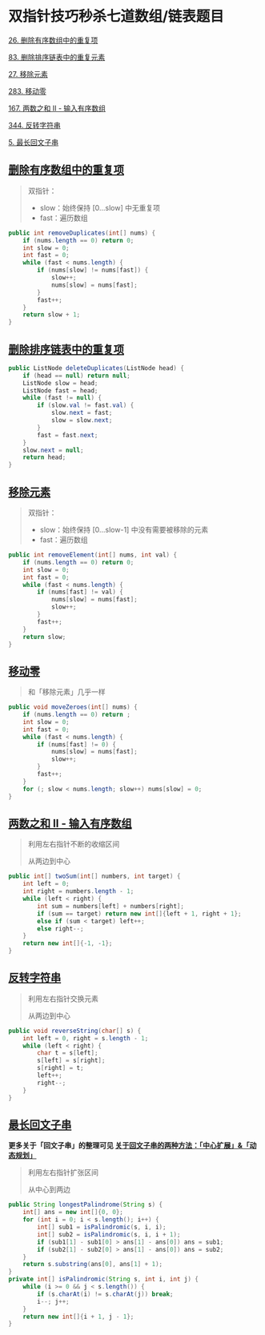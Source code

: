 # 双指针技巧秒杀七道数组/链表题目



[26. 删除有序数组中的重复项](https://leetcode-cn.com/problems/remove-duplicates-from-sorted-array/)

[83. 删除排序链表中的重复元素](https://leetcode-cn.com/problems/remove-duplicates-from-sorted-list/)

[27. 移除元素](https://leetcode-cn.com/problems/remove-element/)

[283. 移动零](https://leetcode-cn.com/problems/move-zeroes/)

[167. 两数之和 II - 输入有序数组](https://leetcode-cn.com/problems/two-sum-ii-input-array-is-sorted/)

[344. 反转字符串](https://leetcode-cn.com/problems/reverse-string/)

[5. 最长回文子串](https://leetcode-cn.com/problems/longest-palindromic-substring/)



## [删除有序数组中的重复项](https://leetcode-cn.com/problems/remove-duplicates-from-sorted-array/)

> 双指针：
>
> - slow：始终保持 [0...slow] 中无重复项
> - fast：遍历数组

```java
public int removeDuplicates(int[] nums) {
    if (nums.length == 0) return 0;
    int slow = 0;
    int fast = 0;
    while (fast < nums.length) {
        if (nums[slow] != nums[fast]) {
            slow++;
            nums[slow] = nums[fast];
        }
        fast++;
    }
    return slow + 1;
}
```

## [删除排序链表中的重复项](https://leetcode-cn.com/problems/remove-duplicates-from-sorted-list/)

```java
public ListNode deleteDuplicates(ListNode head) {
    if (head == null) return null;
    ListNode slow = head;
    ListNode fast = head;
    while (fast != null) {
        if (slow.val != fast.val) {
            slow.next = fast;
            slow = slow.next;
        }
        fast = fast.next;
    }
    slow.next = null;
    return head;
}
```

## [移除元素](https://leetcode-cn.com/problems/remove-element/)

> 双指针：
>
> - slow：始终保持 [0...slow-1] 中没有需要被移除的元素
> - fast：遍历数组

```java
public int removeElement(int[] nums, int val) {
    if (nums.length == 0) return 0;
    int slow = 0;
    int fast = 0;
    while (fast < nums.length) {
        if (nums[fast] != val) {
            nums[slow] = nums[fast];
            slow++;
        }
        fast++;
    }
    return slow;
}
```

## [移动零](https://leetcode-cn.com/problems/move-zeroes/submissions/)

> 和「移除元素」几乎一样

```java
public void moveZeroes(int[] nums) {
    if (nums.length == 0) return ;
    int slow = 0;
    int fast = 0;
    while (fast < nums.length) {
        if (nums[fast] != 0) {
            nums[slow] = nums[fast];
            slow++;
        }
        fast++;
    }
    for (; slow < nums.length; slow++) nums[slow] = 0;
}
```

## [两数之和 II - 输入有序数组](https://leetcode-cn.com/problems/two-sum-ii-input-array-is-sorted/)

> 利用左右指针不断的收缩区间
>
> 从两边到中心

```java
public int[] twoSum(int[] numbers, int target) {
    int left = 0;
    int right = numbers.length - 1;
    while (left < right) {
        int sum = numbers[left] + numbers[right];
        if (sum == target) return new int[]{left + 1, right + 1};
        else if (sum < target) left++;
        else right--;
    }
    return new int[]{-1, -1};
}
```

## [反转字符串](https://leetcode-cn.com/problems/reverse-string/)

> 利用左右指针交换元素
>
> 从两边到中心

```java
public void reverseString(char[] s) {
    int left = 0, right = s.length - 1;
    while (left < right) {
        char t = s[left];
        s[left] = s[right];
        s[right] = t;
        left++;
        right--;
    }
}
```

## [最长回文子串](https://leetcode-cn.com/problems/longest-palindromic-substring/)

**更多关于「回文子串」的整理可见 [关于回文子串的两种方法：「中心扩展」&「动态规划」](./回文子串的两种方法-中心扩展-动态规划.html)**

> 利用左右指针扩张区间
>
> 从中心到两边

```java
public String longestPalindrome(String s) {
    int[] ans = new int[]{0, 0};
    for (int i = 0; i < s.length(); i++) {
        int[] sub1 = isPalindromic(s, i, i);
        int[] sub2 = isPalindromic(s, i, i + 1);
        if (sub1[1] - sub1[0] > ans[1] - ans[0]) ans = sub1;
        if (sub2[1] - sub2[0] > ans[1] - ans[0]) ans = sub2;
    }
    return s.substring(ans[0], ans[1] + 1);
}
private int[] isPalindromic(String s, int i, int j) {
    while (i >= 0 && j < s.length()) {
        if (s.charAt(i) != s.charAt(j)) break;
        i--; j++;
    }
    return new int[]{i + 1, j - 1};
}
```
